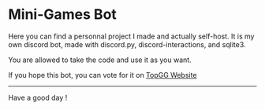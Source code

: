 # Mini-Games Bot

Here you can find a personnal project I made and actually self-host. It is my own discord bot, made with discord.py, discord-interactions, and sqlite3.

You are allowed to take the code and use it as you want.

If you hope this bot, you can vote for it on [TopGG Website](https://top.gg/bot/781280845042155530)

---

Have a good day !
